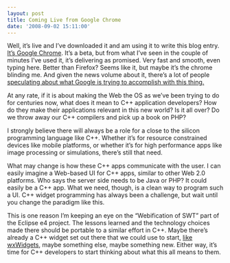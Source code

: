 ```yaml
---
layout: post
title: Coming Live from Google Chrome
date: '2008-09-02 15:11:00'
---
```



Well, it’s live and I’ve downloaded it and am using it to write this blog entry. [It’s Google Chrome](http://www.google.com/chrome). It’s a beta, but from what I’ve seen in the couple of minutes I’ve used it, it’s delivering as promised. Very fast and smooth, even typing here. Better than Firefox? Seems like it, but maybe it’s the chrome blinding me. And given the news volume about it, there’s a lot of people [speculating about what Google is trying to accomplish with this thing.](http://www.computerworld.com/action/article.do?command=viewArticleBasic&articleId=9114004&intsrc=hm_list)

At any rate, if it is about making the Web the OS as we’ve been trying to do for centuries now, what does it mean to C++ application developers? How do they make their applications relevant in this new world? Is it all over? Do we throw away our C++ compilers and pick up a book on PHP?

I strongly believe there will always be a role for a close to the silicon programming language like C++. Whether it’s for resource constrained devices like mobile platforms, or whether it’s for high performance apps like image processing or simulations, there’s still that need.

What may change is how these C++ apps communicate with the user. I can easily imagine a Web-based UI for C++ apps, similar to other Web 2.0 platforms. Who says the server side needs to be Java or PHP? It could easily be a C++ app. What we need, though, is a clean way to program such a UI. C++ widget programming has always been a challenge, but wait until you change the paradigm like this.

This is one reason I’m keeping an eye on the “Webification of SWT” part of the Eclipse e4 project. The lessons learned and the technology choices made there should be portable to a similar effort in C++. Maybe there’s already a C++ widget set out there that we could use to start, [like wxWidgets](http://www.wxwidgets.org/), maybe something else, maybe something new. Either way, it’s time for C++ developers to start thinking about what this all means to them.


